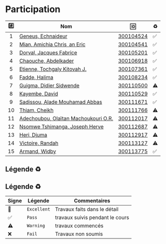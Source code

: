 # Participation

| :hash: | Nom                                                                  | :id:                   | :recycle:         |
|:------:|----------------------------------------------------------------------|------------------------|-------------------|
|  1     | [Geneus, Echnaideur](https://github.com/Echnaideurgeneus)            | [300104524](300104524) | :white_check_mark:|
|  2     | [Mian, Amichia Chris an Eric](https://github.com/Romeomian)          | [300104541](300104541) | :white_check_mark:|
|  3     | [Dorval, Jacques Fabrice](https://github.com/BgbgL13)                | [300105201](300105201) | :white_check_mark:|
|  4     | [Chaouche, Abdelkader](https://github.com/AEKchaouche)               | [300106918](300106918) | :white_check_mark:|
|  5     | [Etienne, Tochgaly Kitovah J.](https://github.com/toch90)            | [300107361](300107361) | :white_check_mark:|
|  6     | [Fadde, Halima](https://github.com/halimabzn)                        | [300108234](300108234) | :white_check_mark:|
|  7     | [Guigma, Didier Sidwende](https://github.com/didier300110500)        | [300110500](300110500) | :warning:         |
|  8     | [Kayembe, David](https://github.com/TEC24)                           | [300110529](300110529) | :white_check_mark:|
|  9     | [Sadissou, Alade Mouhamad Abbas](https://github.com/AbbasSadissou)   | [300111671](300111671) | :white_check_mark:|
| 10     | [Thiam, Cheikh](https://github.com/Cheikhthiam)                      | [300111766](300111766) | :warning:         |
| 11     | [Adechoubou, Olaïtan Machoukouri O.R.](https://github.com/ordenrosae)| [300112017](300112017) | :warning:         |
| 12     | [Nsomwe Tshimanga, Joseph Herve](https://github.com/jthn9022)        | [300112687](300112687) | :warning:         |
| 13     | [Heri, Djuma](https://github.com/djumaster)                          | [300112917](300112917) | :warning:         |
| 14     | [Victoire, Randah](https://github.com/Futureseven)                   | [300113127](300113127) | :warning:         |
| 15     | [Armand, Widby](https://github.com/widby)                            | [300113775](300113775) | :white_check_mark:|

## Légende :recycle: 
 
## Légende  :recycle:

| Signe              | Légende       | Commentaires                    |
|--------------------|---------------|---------------------------------|
| :100:              | `Excellent`   | Travaux faits dans le détail    |
| :white_check_mark: | `Pass`        | travaux suivis pendant le cours |
|  :warning:         | `Warning`     | travaux commencés               |
|  :x:               | `Fail`        | Travaux non soumis              |
